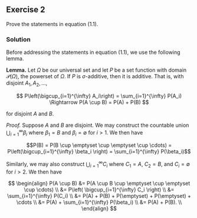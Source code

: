 ## Exercise 2

Prove the statements in equation (1.1).

### Solution

Before addressing the statements in equation (1.1), we use the following lemma.

**Lemma.** Let $\Omega$ be our universal set and let $P$ be a set function with domain $\mathcal{P} (\Omega)$, the powerset of $\Omega$. If $P$ is $\sigma$-additive, then it is additive. That is, with disjoint $A_1, A_2, ...,$

$$ P\left(\bigcup_{i=1}^{\infty} A_i\right) = \sum_{i=1}^{\infty} P(A_i) \Rightarrow P(A \cup B) = P(A) + P(B) $$

for disjoint $A$ and $B$.

*Proof.* Suppose $A$ and $B$ are disjoint. We may construct the countable union $\bigcup\nolimits_{i=1}^{\infty} \beta_i$ where $\beta_1 = B$ and $\beta_i = \emptyset$ for $i \gt 1$. We then have

$$P(B) = P(B \cup \emptyset \cup \emptyset \cup \cdots) = P\left(\bigcup_{i=1}^{\infty} \beta_i \right) = \sum_{i=1}^{\infty} P(\beta_i)$$

Similarly, we may also construct $\bigcup\nolimits_{i=1}^{\infty} C_i$ where $C_1 = A$, $C_2 = B$, and $C_i = \emptyset$ for $i > 2$. We then have

$$
\begin{align}
P(A \cup B) &= P(A \cup B \cup \emptyset \cup \emptyset \cup \cdots) \\
            &= P\left( \bigcup_{i=1}^{\infty} C_i \right) \\
            &= \sum_{i=1}^{\infty} P(C_i) \\
            &= P(A) + P(B) + P(\emptyset) + P(\emptyset) + \cdots \\
            &= P(A) + \sum_{i=1}^{\infty} P(\beta_i) \\
            &= P(A) + P(B). \\
\end{align}
$$
